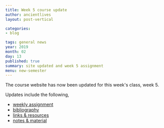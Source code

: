 ```yaml
---
title: Week 5 course update
author: ancientlives
layout: post-vertical

categories:
- blog

tags: general news
year: 2019
month: 02
day: 13
published: true
summary: site updated and week 5 assignment
menu: new-semester
---
```


The course website has now been updated for this week's class, week 5.

Updates include the following,

* [weekly assignment](/weekly_assignment)
* [bibliography](/bibliography)
* [links & resources](/links)
* [notes & material](/notes)

